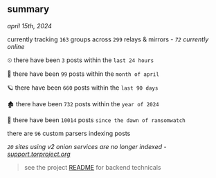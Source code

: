 
## summary
_april 15th, 2024_

currently tracking `163` groups across `299` relays & mirrors - _`72` currently online_

⏲ there have been `3` posts within the `last 24 hours`

🦈 there have been `99` posts within the `month of april`

🪐 there have been `660` posts within the `last 90 days`

🏚 there have been `732` posts within the `year of 2024`

🦕 there have been `10014` posts `since the dawn of ransomwatch`

there are `96` custom parsers indexing posts

_`20` sites using v2 onion services are no longer indexed - [support.torproject.org](https://support.torproject.org/onionservices/v2-deprecation/)_

> see the project [README](https://github.com/joshhighet/ransomwatch#ransomwatch--) for backend technicals
